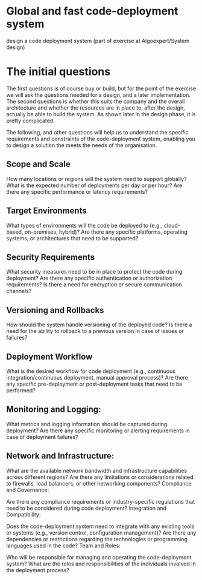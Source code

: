 # Global and fast code-deployment system
design a code deployment system (part of exercise at Algoexpert/System design) 

# The initial questions 

The first questions is of course buy or build, but for the point of the exercise we will ask the questions needed for a design, and a later implementation. The second questions is whether this suits the company and the overall architecture and whether the resources are in place to, after the design, actually be able to build the system. As shown later in the design phase, it is pretty complicated. 

The following, and other questions will help us to understand the specific requirements and constraints of the code-deployment system, enabling you to design a solution the meets the needs of the organisation. 

## Scope and Scale

How many locations or regions will the system need to support globally?
What is the expected number of deployments per day or per hour?
Are there any specific performance or latency requirements?

## Target Environments

What types of environments will the code be deployed to (e.g., cloud-based, on-premises, hybrid)?
Are there any specific platforms, operating systems, or architectures that need to be supported?

## Security Requirements

What security measures need to be in place to protect the code during deployment?
Are there any specific authentication or authorization requirements?
Is there a need for encryption or secure communication channels?

## Versioning and Rollbacks

How should the system handle versioning of the deployed code?
Is there a need for the ability to rollback to a previous version in case of issues or failures?

## Deployment Workflow

What is the desired workflow for code deployment (e.g., continuous integration/continuous deployment, manual approval process)?
Are there any specific pre-deployment or post-deployment tasks that need to be performed?


## Monitoring and Logging:

What metrics and logging information should be captured during deployment?
Are there any specific monitoring or alerting requirements in case of deployment failures?

## Network and Infrastructure:

What are the available network bandwidth and infrastructure capabilities across different regions?
Are there any limitations or considerations related to firewalls, load balancers, or other networking components?
Compliance and Governance:

Are there any compliance requirements or industry-specific regulations that need to be considered during code deployment?
Integration and Compatibility:

Does the code-deployment system need to integrate with any existing tools or systems (e.g., version control, configuration management)?
Are there any dependencies or restrictions regarding the technologies or programming languages used in the code?
Team and Roles:

Who will be responsible for managing and operating the code-deployment system?
What are the roles and responsibilities of the individuals involved in the deployment process?


